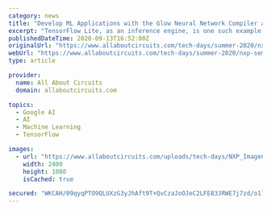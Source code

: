```yaml
---
category: news
title: "Develop ML Applications with the Glow Neural Network Compiler and TensorFlow Lite for i.MX RT Crossover MCUs"
excerpt: "TensorFlow Lite, as an inference engine, is one such example of a deep learning tool that has gained tremendous popularity in recent years. A relative newcomer to this field is Glow, the open source neural network compiler. This session explores the trade ..."
publishedDateTime: 2020-09-13T16:52:00Z
originalUrl: "https://www.allaboutcircuits.com/tech-days/summer-2020/nxp-semiconductors/webinars/develop-ml-applications-with-the-glow-neural-network-compiler-and-tensorflow-lite-for-i.mx-rt-crossover-mcus/"
webUrl: "https://www.allaboutcircuits.com/tech-days/summer-2020/nxp-semiconductors/webinars/develop-ml-applications-with-the-glow-neural-network-compiler-and-tensorflow-lite-for-i.mx-rt-crossover-mcus/"
type: article

provider:
  name: All About Circuits
  domain: allaboutcircuits.com

topics:
  - Google AI
  - AI
  - Machine Learning
  - TensorFlow

images:
  - url: "https://www.allaboutcircuits.com/uploads/tech-days/NXP_ImageCodeGraphic_Op01v042_%28002%29.jpg"
    width: 2400
    height: 1080
    isCached: true

secured: "WKCAH/09qyqPTO9QLUXzG3yJhAft9T+QvCzaJoOJeC2LFE83JRWE7j7zd/o1lOqkAo3SgLVbVTzse0F7OIFpoaFKbkxrS8wrj62lv+QHYEnzNn+wIYvq5J9jevvI1b3RGREzSXrQWaghuJNmSR5zDHXwWk6z1O+iY1vJrgMJOnZz4FpHYFJ4ah0+L8Pc5hbcX+GNYtGYrGrwzLXYD6ViMIpTjjWaNwOOkDCXPEHUcDf8dmiGT+n6QW+nQZbjGQsPba83C+QKT8j/ojbCdCQ8NTMHU+GLD4obkTSTFrZ28JYJgs4FXKsaFX6ZTTdxEFNNGHCRHNoqc8DvPly3I0pi3vvFae44d6mukI1WDFv17WQ=;NNiXFFf4/6X5QLhd3BMSkg=="
---
```



